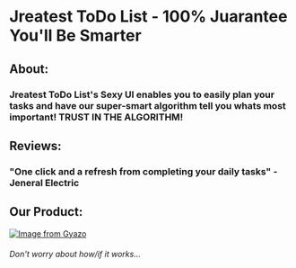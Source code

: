 # Jreatest ToDo List - 100% Juarantee You'll Be Smarter
## About:
### Jreatest ToDo List's Sexy UI enables you to easily plan your tasks and have our super-smart algorithm tell you whats most important! TRUST IN THE ALGORITHM!
## Reviews:
### "One click and a refresh from completing your daily tasks" - Jeneral Electric 
## Our Product:
[![Image from Gyazo](https://i.gyazo.com/106def76717b649b00be46b26583fd81.png)](https://gyazo.com/106def76717b649b00be46b26583fd81)






###### Don't worry about how/if it works...
